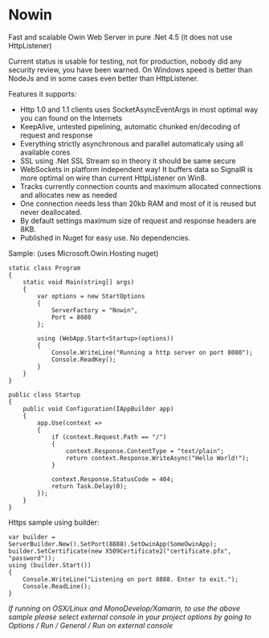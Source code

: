 Nowin
=====

Fast and scalable Owin Web Server in pure .Net 4.5 (it does not use HttpListener)

Current status is usable for testing, not for production, nobody did any security review, you have been warned. On Windows speed is better than NodeJs and in some cases even better than HttpListener.

Features it supports:
- Http 1.0 and 1.1 clients uses SocketAsyncEventArgs in most optimal way you can found on the Internets
- KeepAlive, untested pipelining, automatic chunked en/decoding of request and response
- Everything strictly asynchronous and parallel automaticaly using all available cores
- SSL using .Net SSL Stream so in theory it should be same secure
- WebSockets in platform independent way! It buffers data so SignalR is more optimal on wire than current HttpListener on Win8.
- Tracks currently connection counts and maximum allocated connections and allocates new as needed
- One connection needs less than 20kb RAM and most of it is reused but never deallocated.
- By default settings maximum size of request and response headers are 8KB.
- Published in Nuget for easy use. No dependencies.

Sample: (uses Microsoft.Owin.Hosting nuget)

    static class Program
    {
        static void Main(string[] args)
        {
            var options = new StartOptions
            {
                ServerFactory = "Nowin",
                Port = 8080
            };

            using (WebApp.Start<Startup>(options))
            {
                Console.WriteLine("Running a http server on port 8080");
                Console.ReadKey();
            }
        }
    }

    public class Startup
    {
        public void Configuration(IAppBuilder app)
        {
            app.Use(context =>
            {
                if (context.Request.Path == "/")
                {
                    context.Response.ContentType = "text/plain";
                    return context.Response.WriteAsync("Hello World!");
                }

                context.Response.StatusCode = 404;
                return Task.Delay(0);
            });
        }
    }

Https sample using builder:

    var builder = ServerBuilder.New().SetPort(8888).SetOwinApp(SomeOwinApp);
    builder.SetCertificate(new X509Certificate2("certificate.pfx", "password"));
    using (builder.Start())
    {
        Console.WriteLine("Listening on port 8888. Enter to exit.");
        Console.ReadLine();
    }

*If running on OSX/Linux and MonoDevelop/Xamarin, to use the above sample please select external console in your project options by going to Options / Run / General / Run on external console*
